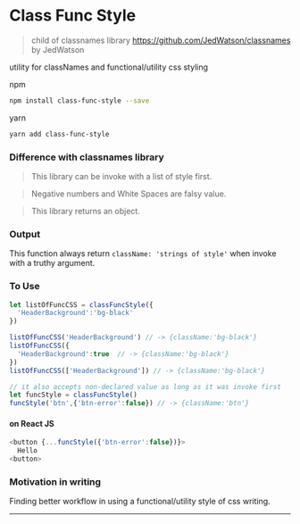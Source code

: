 Class Func Style
=================
> child of classnames library https://github.com/JedWatson/classnames by JedWatson

utility for classNames and functional/utility css styling


npm
```sh
npm install class-func-style --save
```

yarn
```sh
yarn add class-func-style
```

### Difference with classnames library
> This library can be invoke with a list of style first.

> Negative numbers and White Spaces are falsy value.

> This library returns an object.

### Output

This function always return `className: 'strings of style'` when invoke with a truthy argument.

### To Use
```js
let listOfFuncCSS = classFuncStyle({
  'HeaderBackground':'bg-black'
})

listOfFuncCSS('HeaderBackground') // -> {className:'bg-black'}
listOfFuncCSS({
  'HeaderBackground':true  // -> {className:'bg-black'}
})
listOfFuncCSS(['HeaderBackground']) // -> {className:'bg-black'}

// it also accepts non-declared value as long as it was invoke first
let funcStyle = classFuncStyle()
funcStyle('btn',{'btn-error':false}) // -> {className:'btn'}
```

#### on React JS
```js
<button {...funcStyle({'btn-error':false})}>
  Hello
<button>
```

### Motivation in writing
Finding better workflow in using a functional/utility style of css writing.

---